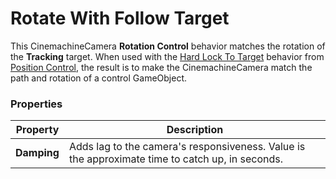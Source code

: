 # Rotate With Follow Target

This CinemachineCamera __Rotation Control__ behavior matches the rotation of the __Tracking__ target. When used with the [Hard Lock To Target](CinemachineHardLockToTarget.md) behavior from [Position Control](CinemachineCamera.md#set-procedural-components-and-add-extension), the result is to make the CinemachineCamera match the path and rotation of a control GameObject.

### Properties

| Property | Description |
| --- | --- |
| __Damping__ | Adds lag to the camera's responsiveness.  Value is the approximate time to catch up, in seconds. |

